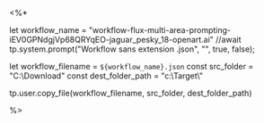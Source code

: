 <%*

let workflow_name = "workflow-flux-multi-area-prompting-iEV0GPNdgjVp68QRYqEO-jaguar_pesky_18-openart.ai"
//await tp.system.prompt("Workflow sans extension .json", "", true, false);

let workflow_filename = `${workflow_name}.json`
const src_folder = "C:\\Download"
const dest_folder_path = "c:\\Target\\"


tp.user.copy_file(workflow_filename, src_folder, dest_folder_path)

%>